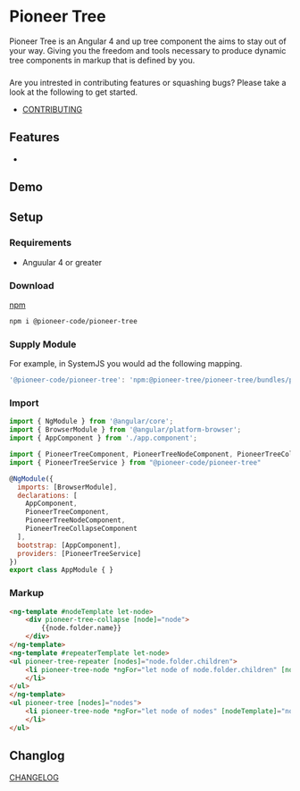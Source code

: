 Pioneer Tree
=======================
Pioneer Tree is an Angular 4 and up tree component the aims to stay out of your way.  Giving you the freedom and tools necessary to produce dynamic tree components in markup that is defined by you.

###

Are you intrested in contributing features or squashing bugs? Please take a look at the following to get started.

- [CONTRIBUTING](CONTRIBUTING.md)

## Features

- 

## Demo

## Setup

### Requirements

- Anguular 4 or greater

### Download

[npm](https://www.npmjs.com/package/@pioneer-code/pioneer-tree)
```bash
npm i @pioneer-code/pioneer-tree
```

### Supply Module

For example, in SystemJS you would ad the following mapping.

```javascript
'@pioneer-code/pioneer-tree': 'npm:@pioneer-tree/pioneer-tree/bundles/pioneer-tree.umd.js'
```

### Import 

```javascript
import { NgModule } from '@angular/core';
import { BrowserModule } from '@angular/platform-browser';
import { AppComponent } from './app.component';

import { PioneerTreeComponent, PioneerTreeNodeComponent, PioneerTreeCollapseComponent } from '@pioneer-code/pioneer-tree'
import { PioneerTreeService } from "@pioneer-code/pioneer-tree"

@NgModule({
  imports: [BrowserModule],
  declarations: [
    AppComponent,
    PioneerTreeComponent,
    PioneerTreeNodeComponent,
    PioneerTreeCollapseComponent
  ],
  bootstrap: [AppComponent],
  providers: [PioneerTreeService]
})
export class AppModule { }
```

### Markup

```html
<ng-template #nodeTemplate let-node>
    <div pioneer-tree-collapse [node]="node">
        {{node.folder.name}}
    </div>
</ng-template>
<ng-template #repeaterTemplate let-node>
<ul pioneer-tree-repeater [nodes]="node.folder.children">
    <li pioneer-tree-node *ngFor="let node of node.folder.children" [nodeTemplate]="nodeTemplate" [repeaterTemplate]="repeaterTemplate" [node]="node">
    </li>
</ul>
</ng-template>
<ul pioneer-tree [nodes]="nodes">
    <li pioneer-tree-node *ngFor="let node of nodes" [nodeTemplate]="nodeTemplate" [repeaterTemplate]="repeaterTemplate" [node]="node">
    </li>
</ul>
```

## Changlog
[CHANGELOG](CHANGELOG.md)

